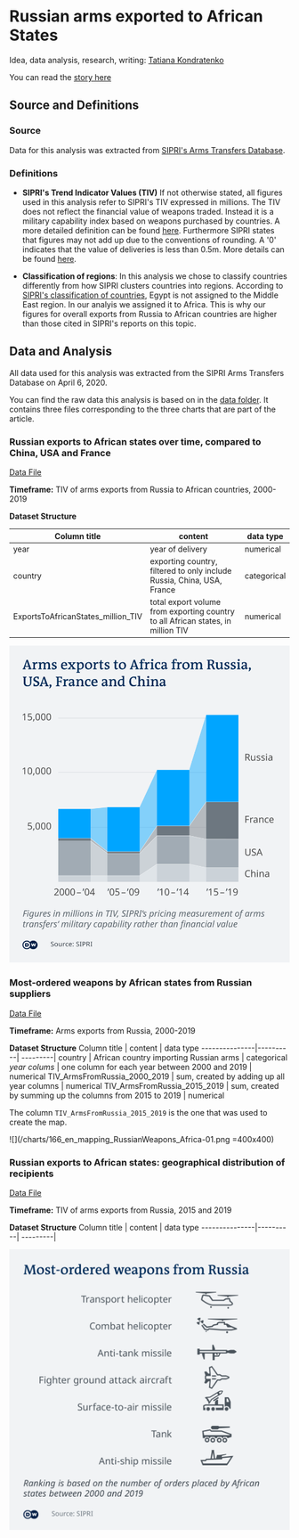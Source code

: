 # Russian arms exported to African States

Idea, data analysis, research, writing: [Tatiana Kondratenko](https://twitter.com/takondratenko)

You can read the [story here]()


## Source and Definitions

### Source 

Data for this analysis was extracted from [SIPRI's Arms Transfers Database](https://www.sipri.org/databases/armstransfers). 

### Definitions

* **SIPRI's Trend Indicator Values (TIV)** If not otherwise stated, all figures used in this analysis refer to SIPRI's TIV expressed in millions. The TIV does not reflect the financial value of weapons traded. Instead it is a military capability index based on weapons purchased by countries. A more detailed definition can be found [here](https://www.sipri.org/sites/default/files/files/FS/SIPRIFS1212.pdf). Furthermore SIPRI states that figures may not add up due to the conventions of rounding. A '0' indicates that the value of deliveries is less than 0.5m. More details can be found [here](http://www.sipri.org/databases/armstransfers/sources-and-methods/).

* **Classification of regions**: In this analysis we chose to classify countries differently from how SIPRI clusters countries into regions. According to [SIPRI's classification of countries](https://www.sipri.org/databases/regional-coverage), Egypt is not assigned to the Middle East region. In our analyis we assigned it to Africa. This is why our figures for overall exports from Russia to African countries are higher than those cited in SIPRI's reports on this topic.


## Data and Analysis

All data used for this analysis was extracted from the SIPRI Arms Transfers Database on April 6, 2020. 

You can find the raw data this analysis is based on in the [data folder](/data). It contains three files corresponding to the three charts that are part of the article.

### Russian exports to African states over time, compared to China, USA and France

[Data File](/data/ExportVolume-to-AfricanCountries.csv)

**Timeframe:** TIV of arms exports from Russia to African countries, 2000-2019

**Dataset Structure**

Column title | content | data type
---------------|----------| ---------|
year | year of delivery | numerical
country | exporting country, filtered to only include Russia, China, USA, France | categorical
ExportsToAfricanStates_million_TIV | total export volume from exporting country to all African states, in million TIV | numerical

![](/charts/165_en_arms_countries_01.png)

### Most-ordered weapons by African states from Russian suppliers

[Data File](/data/RussianArmsImportedByAfricanCountries.csv)

**Timeframe:** Arms exports from Russia, 2000-2019

**Dataset Structure**
Column title | content | data type
---------------|----------| ---------|
country | African country importing Russian arms | categorical
*year colums* | one column for each year between 2000 and 2019 | numerical
TIV_ArmsFromRussia_2000_2019 | sum, created by adding up all year columns | numerical
TIV_ArmsFromRussia_2015_2019 | sum, created by summing up the columns from 2015 to 2019 | numerical

The column `TIV_ArmsFromRussia_2015_2019` is the one that was used to create the map.

![](/charts/166_en_mapping_RussianWeapons_Africa-01.png =400x400)

### Russian exports to African states: geographical distribution of recipients

[Data File](/data/WeaponsTypesExportedFromRussiaToAfrica.csv)

**Timeframe:** TIV of arms exports from Russia, 2015 and 2019

**Dataset Structure**
Column title | content | data type
---------------|----------| ---------|

![](/charts/167_en_weaponsystems.png)




